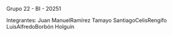 Grupo 22 - BI - 20251

Integrantes:
Juan ManuelRamírez Tamayo
SantiagoCelisRengifo
LuisAlfredoBorbón Holguín
